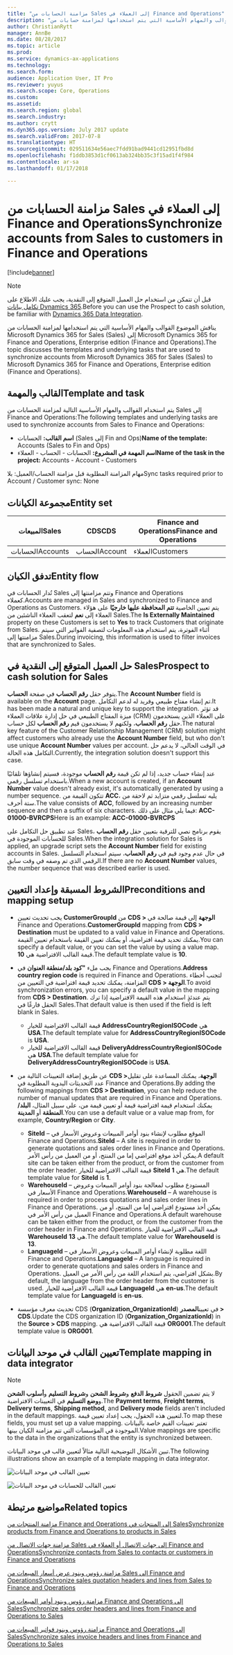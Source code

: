 ```yaml
---
title: "مزامنة الحسابات من Sales إلى العملاء في Finance and Operations"
description: "يناقش الموضوع القوالب والمهام الأساسية التي يتم استخدامها لمزامنة حسابات من Microsoft Dynamics 365 for Sales إلى Microsoft Dynamics 365 for Finance and Operations, Enterprise edition."
author: ChristianRytt
manager: AnnBe
ms.date: 08/28/2017
ms.topic: article
ms.prod: 
ms.service: dynamics-ax-applications
ms.technology: 
ms.search.form: 
audience: Application User, IT Pro
ms.reviewer: yuyus
ms.search.scope: Core, Operations
ms.custom: 
ms.assetid: 
ms.search.region: global
ms.search.industry: 
ms.author: crytt
ms.dyn365.ops.version: July 2017 update
ms.search.validFrom: 2017-07-8
ms.translationtype: HT
ms.sourcegitcommit: 029511634e56aec7fdd91bad9441cd12951fbd8d
ms.openlocfilehash: f1ddb3853d1cf0613ab324bb35c3f15ad1f4f984
ms.contentlocale: ar-sa
ms.lasthandoff: 01/17/2018

---
```


# <a name="synchronize-accounts-from-sales-to-customers-in-finance-and-operations"></a><span data-ttu-id="fa514-103">مزامنة الحسابات من Sales إلى العملاء في Finance and Operations</span><span class="sxs-lookup"><span data-stu-id="fa514-103">Synchronize accounts from Sales to customers in Finance and Operations</span></span>

[!include[banner](../includes/banner.md)]

> [!NOTE]
> <span data-ttu-id="fa514-104">قبل أن تتمكن من استخدام حل العميل المتوقع إلى النقدية، يجب عليك الاطلاع على [تكامل بيانات Dynamics 365](/common-data-service/entity-reference/dynamics-365-integration).</span><span class="sxs-lookup"><span data-stu-id="fa514-104">Before you can use the Prospect to cash solution, be familiar with [Dynamics 365 Data Integration](/common-data-service/entity-reference/dynamics-365-integration).</span></span> 

<span data-ttu-id="fa514-105">يناقش الموضوع القوالب والمهام الأساسية التي يتم استخدامها لمزامنة الحسابات من Microsoft Dynamics 365 for Sales (Sales) إلى Microsoft Dynamics 365 for Finance and Operations, Enterprise edition (Finance and Operations).</span><span class="sxs-lookup"><span data-stu-id="fa514-105">The topic discusses the templates and underlying tasks that are used to synchronize accounts from Microsoft Dynamics 365 for Sales (Sales) to Microsoft Dynamics 365 for Finance and Operations, Enterprise edition (Finance and Operations).</span></span>

## <a name="template-and-task"></a><span data-ttu-id="fa514-106">القالب والمهمة</span><span class="sxs-lookup"><span data-stu-id="fa514-106">Template and task</span></span>

<span data-ttu-id="fa514-107">يتم استخدام القوالب والمهام الأساسية التالية لمزامنة الحسابات من Sales إلى Finance and Operations:</span><span class="sxs-lookup"><span data-stu-id="fa514-107">The following templates and underlying tasks are used to synchronize accounts from Sales to Finance and Operations:</span></span>

- <span data-ttu-id="fa514-108">**اسم القالب:** الحسابات (Sales إلى Fin and Ops)</span><span class="sxs-lookup"><span data-stu-id="fa514-108">**Name of the template:** Accounts (Sales to Fin and Ops)</span></span>
- <span data-ttu-id="fa514-109">**اسم المهمة في المشروع:** الحسابات - الحساب - العملاء</span><span class="sxs-lookup"><span data-stu-id="fa514-109">**Name of the task in the project:** Accounts - Account - Customers</span></span>

<span data-ttu-id="fa514-110">مهام المزامنة المطلوبة قبل مزامنة الحساب/العميل: بلا</span><span class="sxs-lookup"><span data-stu-id="fa514-110">Sync tasks required prior to Account / Customer sync: None</span></span>

## <a name="entity-set"></a><span data-ttu-id="fa514-111">مجموعة الكيانات</span><span class="sxs-lookup"><span data-stu-id="fa514-111">Entity set</span></span>

| <span data-ttu-id="fa514-112">ال‏‏مبيعات</span><span class="sxs-lookup"><span data-stu-id="fa514-112">Sales</span></span>    | <span data-ttu-id="fa514-113">CDS</span><span class="sxs-lookup"><span data-stu-id="fa514-113">CDS</span></span>     | <span data-ttu-id="fa514-114">Finance and Operations</span><span class="sxs-lookup"><span data-stu-id="fa514-114">Finance and Operations</span></span> |
|----------|---------|------------------------|
| <span data-ttu-id="fa514-115">الحسابات</span><span class="sxs-lookup"><span data-stu-id="fa514-115">Accounts</span></span> | <span data-ttu-id="fa514-116">الحساب</span><span class="sxs-lookup"><span data-stu-id="fa514-116">Account</span></span> | <span data-ttu-id="fa514-117">العملاء</span><span class="sxs-lookup"><span data-stu-id="fa514-117">Customers</span></span>              |

## <a name="entity-flow"></a><span data-ttu-id="fa514-118">تدفق الكيان</span><span class="sxs-lookup"><span data-stu-id="fa514-118">Entity flow</span></span>

<span data-ttu-id="fa514-119">تُدار الحسابات في Sales وتتم مزامنتها إلى Finance and Operations كعملاء.</span><span class="sxs-lookup"><span data-stu-id="fa514-119">Accounts are managed in Sales and synchronized to Finance and Operations as Customers.</span></span> <span data-ttu-id="fa514-120">يتم تعيين الخاصية **تتم المحافظة عليها خارجيًا** على هؤلاء العملاء إلى **نعم** لتعقب العملاء الناشئين من Sales.</span><span class="sxs-lookup"><span data-stu-id="fa514-120">The **Is Externally Maintained** property on these Customers is set to **Yes** to track Customers that originate from Sales.</span></span> <span data-ttu-id="fa514-121">أثناء الفوترة، يتم استخدام هذه المعلومات لتصفية الفواتير التي سيتم مزامنتها إلى Sales.</span><span class="sxs-lookup"><span data-stu-id="fa514-121">During invoicing, this information is used to filter invoices that are synchronized to Sales.</span></span>

## <a name="prospect-to-cash-solution-for-sales"></a><span data-ttu-id="fa514-122">حل العميل المتوقع إلى النقدية في Sales</span><span class="sxs-lookup"><span data-stu-id="fa514-122">Prospect to cash solution for Sales</span></span>

<span data-ttu-id="fa514-123">يتوفر حقل **رقم الحساب** في صفحة **الحساب**.</span><span class="sxs-lookup"><span data-stu-id="fa514-123">The **Account Number** field is available on the **Account** page.</span></span> <span data-ttu-id="fa514-124">تم إنشاء مفتاح طبيعي وفريد له لدعم التكامل.</span><span class="sxs-lookup"><span data-stu-id="fa514-124">It has been made a natural and unique key to support the integration.</span></span> <span data-ttu-id="fa514-125">قد تؤثر ميزة المفتاح الطبيعي في حل إدارة علاقات العملاء (CRM)‬ على العملاء الذين يستخدمون حقل **رقم الحساب**، ولكنهم لا يستخدمون قيم **رقم الحساب** لكل حساب.</span><span class="sxs-lookup"><span data-stu-id="fa514-125">The natural key feature of the Customer Relationship Management (CRM) solution might affect customers who already use the **Account Number** field, but who don't use unique **Account Number** values per account.</span></span> <span data-ttu-id="fa514-126">في الوقت الحالي، لا يدعم حل التكامل هذه الحالة.</span><span class="sxs-lookup"><span data-stu-id="fa514-126">Currently, the integration solution doesn't support this case.</span></span>

<span data-ttu-id="fa514-127">عند إنشاء حساب جديد، إذا لم تكن قيمة **رقم الحساب** موجودة، فسيتم إنشاؤها تلقائيًا باستخدام تسلسل رقمي.</span><span class="sxs-lookup"><span data-stu-id="fa514-127">When a new account is created, if an **Account Number** value doesn't already exist, it's automatically generated by using a number sequence.</span></span> <span data-ttu-id="fa514-128">تتكون القيمة من **ACC**، يليه تسلسل رقمي متزايد ثم لاحقة من ستة أحرف.</span><span class="sxs-lookup"><span data-stu-id="fa514-128">The value consists of **ACC**, followed by an increasing number sequence and then a suffix of six characters.</span></span> <span data-ttu-id="fa514-129">فيما يلي مثال على ذلك: **ACC-01000-BVRCPS**</span><span class="sxs-lookup"><span data-stu-id="fa514-129">Here is an example: **ACC-01000-BVRCPS**</span></span>

<span data-ttu-id="fa514-130">عند تطبيق حل التكامل على Sales، يقوم برنامج نصي للترقية بتعيين حقل **رقم الحساب** للحسابات الموجودة في Sales.</span><span class="sxs-lookup"><span data-stu-id="fa514-130">When the integration solution for Sales is applied, an upgrade script sets the **Account Number** field for existing accounts in Sales.</span></span> <span data-ttu-id="fa514-131">في حال عدم وجود قيم في **رقم الحساب**، سيتم استخدام التسلسل الرقمي الذي تم وصفه في وقت سابق.</span><span class="sxs-lookup"><span data-stu-id="fa514-131">If there are no **Account Number** values, the number sequence that was described earlier is used.</span></span>

## <a name="preconditions-and-mapping-setup"></a><span data-ttu-id="fa514-132">الشروط المسبقة وإعداد التعيين</span><span class="sxs-lookup"><span data-stu-id="fa514-132">Preconditions and mapping setup</span></span>

- <span data-ttu-id="fa514-133">يجب تحديث تعيين **CustomerGroupId** من **CDS &gt; الوجهة** إلى قيمة صالحة في Finance and Operations.</span><span class="sxs-lookup"><span data-stu-id="fa514-133">**CustomerGroupId** mapping from **CDS &gt; Destination** must be updated to a valid value in Finance and Operations.</span></span> <span data-ttu-id="fa514-134">يمكنك تحديد قيمة افتراضية، أو يمكنك تعيين القيمة باستخدام تعيين القيمة.</span><span class="sxs-lookup"><span data-stu-id="fa514-134">You can specify a default value, or you can set the value by using a value map.</span></span> <span data-ttu-id="fa514-135">قيمة القالب الافتراضية هي **10**.</span><span class="sxs-lookup"><span data-stu-id="fa514-135">The default template value is **10**.</span></span>
- <span data-ttu-id="fa514-136">يجب ملء **"كود بلد/منطقة العنوان** في Finance and Operations.</span><span class="sxs-lookup"><span data-stu-id="fa514-136">**Address country region code** is required in Finance and Operations.</span></span> <span data-ttu-id="fa514-137">لتجنب أخطاء المزامنة، يمكنك تحديد قيمة افتراضية في التعيين من **CDS &gt; الوجهة**.</span><span class="sxs-lookup"><span data-stu-id="fa514-137">To avoid synchronization errors, you can specify a default value in the mapping from **CDS &gt; Destination**.</span></span> <span data-ttu-id="fa514-138">يتم عندئذٍ استخدام هذه القيمة الافتراضية إذا ترك الحقل فارغًا في Sales.</span><span class="sxs-lookup"><span data-stu-id="fa514-138">That default value is then used if the field is left blank in Sales.</span></span>

    - <span data-ttu-id="fa514-139">قيمة القالب الافتراضية للخيار **AddressCountryRegionISOCode** هي **USA**.</span><span class="sxs-lookup"><span data-stu-id="fa514-139">The default template value for **AddressCountryRegionISOCode** is **USA**.</span></span>
    - <span data-ttu-id="fa514-140">قيمة القالب الافتراضية للخيار **DeliveryAddressCountryRegionISOCode** هي **USA**.</span><span class="sxs-lookup"><span data-stu-id="fa514-140">The default template value for **DeliveryAddressCountryRegionISOCode** is **USA**.</span></span>

- <span data-ttu-id="fa514-141">عن طريق إضافة التعيينات التالية من **‎CDS &gt;الوجهة**، يمكنك المساعدة على تقليل عدد التحديثات اليدوية المطلوبة في Finance and Operations.</span><span class="sxs-lookup"><span data-stu-id="fa514-141">By adding the following mappings from **CDS &gt; Destination**, you can help reduce the number of manual updates that are required in Finance and Operations.</span></span> <span data-ttu-id="fa514-142">يمكنك استخدام قيمة افتراضية قيمة أو تعيين قيمة من، على سبيل المثال، **البلد/المنطقة** أو **المدينة**.</span><span class="sxs-lookup"><span data-stu-id="fa514-142">You can use a default value or a value map from, for example, **Country/Region** or **City**.</span></span>

    - <span data-ttu-id="fa514-143">**SiteId** – الموقع مطلوب لإنشاء بنود أوامر المبيعات وعروض الأسعار في Finance and Operations.</span><span class="sxs-lookup"><span data-stu-id="fa514-143">**SiteId** – A site is required in order to generate quotations and sales order lines in Finance and Operations.</span></span> <span data-ttu-id="fa514-144">يمكن أخذ موقع افتراضي إما من المنتج، أو من العميل من رأس الأمر.</span><span class="sxs-lookup"><span data-stu-id="fa514-144">A default site can be taken either from the product, or from the customer from the order header.</span></span> <span data-ttu-id="fa514-145">قيمة القالب الافتراضية للخيار **SiteId‎** هي **1**.</span><span class="sxs-lookup"><span data-stu-id="fa514-145">The default template value for **SiteId** is **1**.</span></span>
    - <span data-ttu-id="fa514-146">**WarehouseId** – المستودع مطلوب لمعالجة بنود أوامر المبيعات وعروض الأسعار في Finance and Operations.</span><span class="sxs-lookup"><span data-stu-id="fa514-146">**WarehouseId** – A warehouse is required in order to process quotations and sales order lines in Finance and Operations.</span></span> <span data-ttu-id="fa514-147">يمكن أخذ مستودع افتراضي إما من المنتج، أو من العميل من رأس الأمر في Finance and Operations.</span><span class="sxs-lookup"><span data-stu-id="fa514-147">A default warehouse can be taken either from the product, or from the customer from the order header in Finance and Operations.</span></span> <span data-ttu-id="fa514-148">قيمة القالب الافتراضية للخيار **WarehouseId** هي **13**.</span><span class="sxs-lookup"><span data-stu-id="fa514-148">The default template value for **WarehouseId** is **13**.</span></span>
    - <span data-ttu-id="fa514-149">**LanguageId** – اللغة مطلوبة لإنشاء أوامر المبيعات وعروض الأسعار في Finance and Operations.</span><span class="sxs-lookup"><span data-stu-id="fa514-149">**LanguageId** – A language is required in order to generate quotations and sales orders in Finance and Operations.</span></span> <span data-ttu-id="fa514-150">بشكل افتراضي، يتم استخدام اللغة من رأس الأمر من العميل.</span><span class="sxs-lookup"><span data-stu-id="fa514-150">By default, the language from the order header from the customer is used.</span></span> <span data-ttu-id="fa514-151">قيمة القالب الافتراضية للخيار **LanguageId** هي **en-us**.</span><span class="sxs-lookup"><span data-stu-id="fa514-151">The default template value for **LanguageId** is **en-us**.</span></span>

- <span data-ttu-id="fa514-152">تحديث معرف مؤسسة CDS (**Organization_OrganizationId**) في تعيين**المصدر &gt; CDS**.</span><span class="sxs-lookup"><span data-stu-id="fa514-152">Update the CDS organization ID (**Organization_OrganizationId**) in the **Source &gt; CDS** mapping.</span></span> <span data-ttu-id="fa514-153">قيمة القالب الافتراضية هي **ORG001**.</span><span class="sxs-lookup"><span data-stu-id="fa514-153">The default template value is **ORG001**.</span></span>

## <a name="template-mapping-in-data-integrator"></a><span data-ttu-id="fa514-154">تعيين القالب في موحد البيانات</span><span class="sxs-lookup"><span data-stu-id="fa514-154">Template mapping in data integrator</span></span>

> [!NOTE]
> <span data-ttu-id="fa514-155">لا يتم تضمين الحقول **شروط الدفع** و**شروط الشحن** و**شروط التسليم** و**أسلوب الشحن** و**وضع التسليم** في التعيينات الافتراضية.</span><span class="sxs-lookup"><span data-stu-id="fa514-155">The **Payment terms**, **Freight terms**, **Delivery terms**, **Shipping method**, and **Delivery mode** fields aren't included in the default mappings.</span></span> <span data-ttu-id="fa514-156">لتعيين هذه الحقول، يجب إعداد تعيين قيمة.</span><span class="sxs-lookup"><span data-stu-id="fa514-156">To map these fields, you must set up a value mapping.</span></span> <span data-ttu-id="fa514-157">تعتبر تعيينات القيم خاصة بالبيانات الموجودة في المؤسسات التي تتم مزامنة الكيان بينها.</span><span class="sxs-lookup"><span data-stu-id="fa514-157">Value mappings are specific to the data in the organizations that the entity is synchronized between.</span></span>

<span data-ttu-id="fa514-158">تبين الأشكال التوضيحية التالية مثالاً لتعيين قالب في موحد البيانات.</span><span class="sxs-lookup"><span data-stu-id="fa514-158">The following illustrations show an example of a template mapping in data integrator.</span></span>

![تعيين القالب في موحد البيانات](./media/accounts-template-mapping-data-integrator-1.png)

![تعيين القالب للحسابات في موحد البيانات](./media/accounts-template-mapping-data-integrator-2.png)

## <a name="related-topics"></a><span data-ttu-id="fa514-161">مواضيع مرتبطة</span><span class="sxs-lookup"><span data-stu-id="fa514-161">Related topics</span></span>

[<span data-ttu-id="fa514-162">مزامنة المنتجات من Finance and Operations إلى المنتجات في Sales</span><span class="sxs-lookup"><span data-stu-id="fa514-162">Synchronize products from Finance and Operations to products in Sales</span></span>](products-template-mapping.md)

[<span data-ttu-id="fa514-163">مزامنة جهات الاتصال من Sales إلى جهات الاتصال أو العملاء في Finance and Operations‎</span><span class="sxs-lookup"><span data-stu-id="fa514-163">Synchronize contacts from Sales to contacts or customers in Finance and Operations</span></span>](contacts-template-mapping.md)

[<span data-ttu-id="fa514-164">مزامنة رؤوس وبنود عرض أسعار المبيعات‬ من Sales إلى Finance and Operations</span><span class="sxs-lookup"><span data-stu-id="fa514-164">Synchronize sales quotation headers and lines from Sales to Finance and Operations</span></span>](sales-quotation-template-mapping.md)

[<span data-ttu-id="fa514-165">مزامنة رؤوس وبنود أوامر المبيعات من Finance and Operations إلى Sales</span><span class="sxs-lookup"><span data-stu-id="fa514-165">Synchronize sales order headers and lines from Finance and Operations to Sales</span></span>](sales-order-template-mapping.md)

[<span data-ttu-id="fa514-166">مزامنة رؤوس وبنود فواتير المبيعات من Finance and Operations إلى Sales</span><span class="sxs-lookup"><span data-stu-id="fa514-166">Synchronize sales invoice headers and lines from Finance and Operations to Sales</span></span>](sales-invoice-template-mapping.md)




